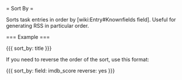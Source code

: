 = Sort By =

Sorts task entries in order by [wiki:Entry#Knownfields field]. Useful for generating RSS in particular order.

=== Example ===

{{{
sort_by: title
}}}

If you need to reverse the order of the sort, use this format:

{{{
sort_by:
  field: imdb_score
  reverse: yes
}}}